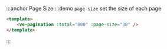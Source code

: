 :::anchor Page Size
:::demo `page-size` set the size of each page

```html
<template>
    <ve-pagination :total="600" :page-size="30" />
</template>
```

:::
